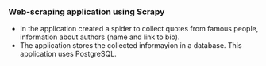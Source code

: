 ### Web-scraping application using Scrapy

- In the application created a spider to collect quotes from famous people, information about authors (name and link to bio).
- The application stores the collected informayion in a database. This application uses PostgreSQL.
